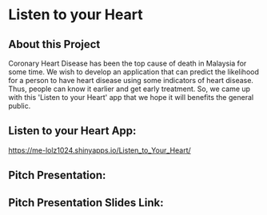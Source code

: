 # Listen to your Heart

## About this Project
Coronary Heart Disease has been the top cause of death in Malaysia for some time. We wish to develop an application that can predict the likelihood for a person to have heart disease using some indicators of heart disease. Thus, people can know it earlier and get early treatment. So, we came up with this 'Listen to your Heart' app that we hope it will benefits the general public.

## Listen to your Heart App:
https://me-lolz1024.shinyapps.io/Listen_to_Your_Heart/

## Pitch Presentation:


## Pitch Presentation Slides Link:

